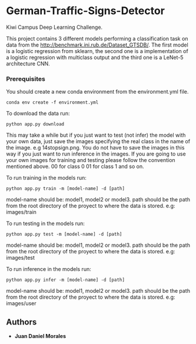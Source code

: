 # German-Traffic-Signs-Detector
Kiwi Campus Deep Learning Challenge.

This project contains 3 different models performing  a classification task on data from the http://benchmark.ini.rub.de/Dataset_GTSDB/. The first model is a logistic regression from sklearn, the second one is a implementation of a logistic regression with multiclass output and the third one is a LeNet-5 architecture CNN.

### Prerequisites

You should create a new conda environment from the environment.yml file.

```
conda env create -f environment.yml
```

To download the data run: 

```
python app.py download
```

This may take a while but if you just want to test (not infer) the model with your own data, just save the images specifying the real class in the name of the image. e.g 14stopsign.png. You do not have to save the images in this way if you just want to run inference in the images. If you are going to use your own images for training and testing please follow the convention mentioned above. 00 for class 0 01 for class 1 and so on.

To run training in the models run: 

```
python app.py train -m [model-name] -d [path]
```

model-name should be: model1, model2 or model3.
path should be the path from the root directory of the proyect to where the data is stored. e.g: images/train

To run testing in the models run: 

```
python app.py test -m [model-name] -d [path]
```

model-name should be: model1, model2 or model3.
path should be the path from the root directory of the proyect to where the data is stored. e.g: images/test

To run inference in the models run: 

```
python app.py infer -m [model-name] -d [path]
```

model-name should be: model1, model2 or model3.
path should be the path from the root directory of the proyect to where the data is stored. e.g: images/user

## Authors

* **Juan Daniel Morales**